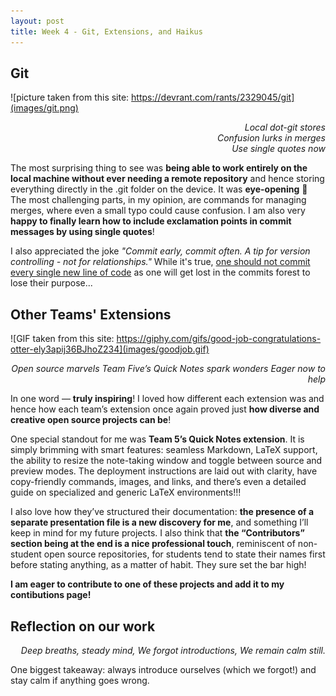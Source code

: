 ```yaml
---
layout: post
title: Week 4 - Git, Extensions, and Haikus 
---
```


## Git

![picture taken from this site: https://devrant.com/rants/2329045/git](images/git.png)

<div align="right">

_Local dot-git stores_  
_Confusion lurks in merges_  
_Use single quotes now_

</div>

The most surprising thing to see was **being able to work entirely on the local machine without ever needing a remote repository** and hence storing everything directly in the .git folder on the device. It was **eye-opening** 👀 The most challenging parts, in my opinion, are commands for managing merges, where even a small typo could cause confusion. I am also very **happy to finally learn how to include exclamation points in commit messages by using single quotes**! 

I also appreciated the joke _"Commit early, commit often. A tip for version controlling - not for relationships."_ While it's true, <ins>one should not commit every single new line of code</ins> as one will get lost in the commits forest to lose their purpose...

## Other Teams' Extensions

![GIF taken from this site: https://giphy.com/gifs/good-job-congratulations-otter-ely3apij36BJhoZ234](images/goodjob.gif)

<div align="right">

_Open source marvels_
_Team Five’s Quick Notes spark wonders_
_Eager now to help_

</div>

In one word — **truly inspiring**! I loved how different each extension was and hence how each team’s extension once again proved just **how diverse and creative open source projects can be**!

One special standout for me was **Team 5’s Quick Notes extension**. It is simply brimming with smart features: seamless Markdown, LaTeX support, the ability to resize the note-taking window and toggle between source and preview modes. The deployment instructions are laid out with clarity, have copy-friendly commands, images, and links, and there’s even a detailed guide on specialized and generic LaTeX environments!!!

I also love how they’ve structured their documentation: **the presence of a separate presentation file is a new discovery for me**, and something I’ll keep in mind for my future projects. I also think that **the “Contributors” section being at the end is a nice professional touch**, reminiscent of non-student open source repositories, for students tend to state their names first before stating anything, as a matter of habit. They sure set the bar high!

**I am eager to contribute to one of these projects and add it to my contibutions page!**

## Reflection on our work

<div align="right">

_Deep breaths, steady mind,_
_We forgot introductions,_
_We remain calm still._

</div>

One biggest takeaway: always introduce ourselves (which we forgot!) and stay calm if anything goes wrong.